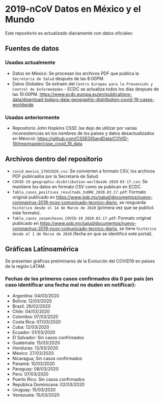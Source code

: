 # 2019-nCoV Datos en México y el Mundo
Este repositorio es actualizado diariamente con datos oficiales:
## Fuentes de datos
### Usadas actualmente
* Datos en México: Se procesan los archivos PDF que publica la `Secretaría de Salud` después de las 8:00PM.
* Datos Globales: Se extraen del `Centro Europeo para la Prevensión y Control de Enfermedades` - ECDC se actualiza todos los días despues de las 10:00PM. https://www.ecdc.europa.eu/en/publications-data/download-todays-data-geographic-distribution-covid-19-cases-worldwide

### Usadas anteriormente
* Repositorio John Hopkins CSSE (se dejo de utilizar por varias inconsistencias en los nombres de los países y datos desactualizados en México): https://github.com/CSSEGISandData/COVID-19/tree/master/csse_covid_19_data

## Archivos dentro del repositorio
* `covid_mexico_17032020.csv`: Se convierten a formato CSV, los archivos PDF publicados por la Secretaría de Salud.
* `COVID-19-geographic-disbtribution-worldwide-2020-03-17.csv`: Se mantiene los datos en formato CSV como se publican en ECDC.
* `Tabla_casos_positivos_resultado_InDRE_2020.03.17.pdf`: Formato original publicado en https://www.gob.mx/salud/documentos/nuevo-coronavirus-2019-ncov-comunicado-tecnico-diario, se resguarda `histórico desde el 14 de Marzo de 2020` (primera vez que se publicó este formato).
* `Tabla_casos_sospechosos_COVID-19_2020.03.17.pdf`: Formato original publicado en https://www.gob.mx/salud/documentos/nuevo-coronavirus-2019-ncov-comunicado-tecnico-diario, se tiene `histórico desde el 1 de Marzo de 2020` (fecha en que se identificó este portal).

## Gráficas Latinoamérica
Se presentan gráficas preliminares de la Evolución del COVID19 en paises de la región LATAM.
### Fechas de los primeros casos confirmados día 0 por país (en caso identificar una fecha mal no duden en notificar):
* Argentina:				04/03/2020
* Bolivia:					12/03/2020
* Brazil:					26/02/2020
* Chile:					  04/03/2020		
* Colombia:				07/03/2020
* Costa Rica:			07/03/2020
* Cuba:					  12/03/2020
* Ecuador:					01/03/2020
* El Salvador:     Sin casos confirmados
* Guatemala:				15/03/2020
* Honduras:				12/03/2020
* México:					27/03/2020
* Nicaragua;       Sin casos confirmados
* Panamá:					10/03/2020
* Paraguay:				08/03/2020
* Perú:					  07/03/2020
* Puerto Rico:     Sin casos confirmados
* República Dominicana:	02/03/2020
* Uruguay:					15/03/2020
* Venezuela:				15/03/2020
